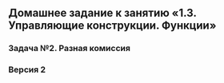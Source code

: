 ## Домашнее задание к занятию «1.3. Управляющие конструкции. Функции»

### Задача №2. Разная комиссия

### Версия 2